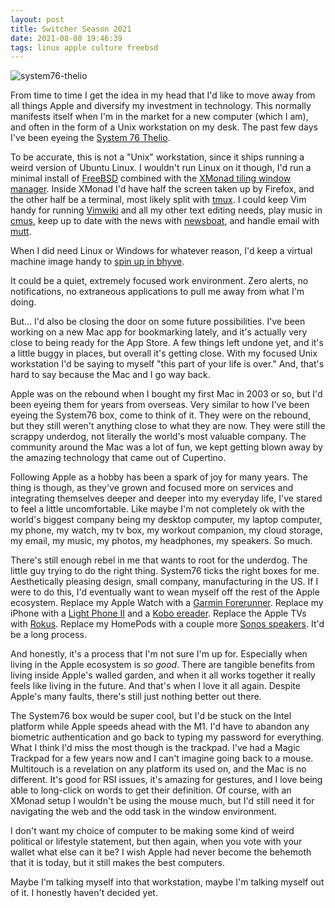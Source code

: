 ```yaml
---
layout: post
title: Switcher Season 2021
date: 2021-08-08 19:46:39
tags: linux apple culture freebsd
---
```


![system76-thelio](../media/system76-thelio.png, "system76-thelio")

From time to time I get the idea in my head that I'd like to move away from all things Apple and diversify my investment in technology. This normally manifests itself when I'm in the market for a new computer (which I am), and often in the form of a Unix workstation on my desk. The past few days I've been eyeing the [System 76 Thelio](https://system76.com/desktops).

To be accurate, this is not a "Unix" workstation, since it ships running a weird version of Ubuntu Linux. I wouldn't run Linux on it though, I'd run a minimal install of [FreeBSD](https://freebsd.org) combined with the [XMonad tiling window manager](https://xmonad.org). Inside XMonad I'd have half the screen taken up by Firefox, and the other half be a terminal, most likely split with [tmux](https://github.com/tmux/tmux). I could keep Vim handy for running [Vimwiki](https://vimwiki.github.io) and all my other text editing needs, play music in [cmus](https://cmus.github.io), keep up to date with the news with [newsboat](https://newsboat.org), and handle email with [mutt](http://www.mutt.org).

When I did need Linux or Windows for whatever reason, I'd keep a virtual machine image handy to [spin up in bhyve](https://www.ateamsystems.com/tech-blog/howto-windows-10-bhyve-w-freebsd-11/).

It could be a quiet, extremely focused work environment. Zero alerts, no notifications, no extraneous applications to pull me away from what I'm doing. 

But… I'd also be closing the door on some future possibilities. I've been working on a new Mac app for bookmarking lately, and it's actually very close to being ready for the App Store. A few things left undone yet, and it's a little buggy in places, but overall it's getting close. With my focused Unix workstation I'd be saying to myself "this part of your life is over." And, that's hard to say because the Mac and I go way back.

Apple was on the rebound when I bought my first Mac in 2003 or so, but I'd been eyeing them for years from overseas. Very similar to how I've been eyeing the System76 box, come to think of it. They were on the rebound, but they still weren't anything close to what they are now. They were still the scrappy underdog, not literally the world's most valuable company. The community around the Mac was a lot of fun, we kept getting blown away by the amazing technology that came out of Cupertino. 

Following Apple as a hobby has been a spark of joy for many years. The thing is though, as they've grown and focused more on services and integrating themselves deeper and deeper into my everyday life, I've stared to feel a little uncomfortable. Like maybe I'm not completely ok with the world's biggest company being my desktop computer, my laptop computer, my phone, my watch, my tv box, my workout companion, my cloud storage, my email, my music, my photos, my headphones, my speakers. So much.

There's still enough rebel in me that wants to root for the underdog. The little guy trying to do the right thing. System76 ticks the right boxes for me. Aesthetically pleasing design, small company, manufacturing in the US. If I were to do this, I'd eventually want to wean myself off the rest of the Apple ecosystem. Replace my Apple Watch with a [Garmin Forerunner](https://explore.garmin.com/en-US/forerunner/). Replace my iPhone with a [Light Phone II](https://www.thelightphone.com) and a [Kobo ereader](https://us.kobobooks.com/collections/ereaders/products/kobo-clara-hd). Replace the Apple TVs with [Rokus](https://www.roku.com). Replace my HomePods with a couple more [Sonos speakers](https://www.sonos.com/en-us/home). It'd be a long process. 

And honestly, it's a process that I'm not sure I'm up for. Especially when living in the Apple ecosystem is *so good*. There are tangible benefits from living inside Apple's walled garden, and when it all works together it really feels like living in the future. And that's when I love it all again. Despite Apple's many faults, there's still just nothing better out there. 

The System76 box would be super cool, but I'd be stuck on the Intel platform while Apple speeds ahead with the M1. I'd have to abandon any biometric authentication and go back to typing my password for everything. What I think I'd miss the most though is the trackpad. I've had a Magic Trackpad for a few years now and I can't imagine going back to a mouse. Multitouch is a revelation on any platform its used on, and the Mac is no different. It's good for RSI issues, it's amazing for gestures, and I love being able to long-click on words to get their definition. Of course, with an XMonad setup I wouldn't be using the mouse much, but I'd still need it for navigating the web and the odd task in the window environment. 

I don't want my choice of computer to be making some kind of weird political or lifestyle statement, but then again, when you vote with your wallet what else can it be? I wish Apple had never become the behemoth that it is today, but it still makes the best computers. 

Maybe I'm talking myself into that workstation, maybe I'm talking myself out of it. I honestly haven't decided yet. 
